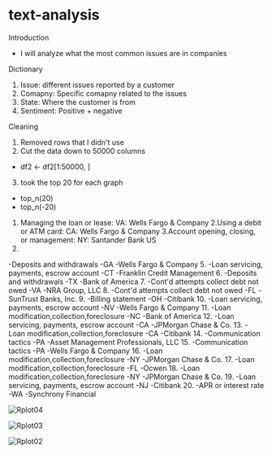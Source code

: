 # text-analysis
Introduction
- I will analyze what the most common issues are in companies


Dictionary 
1. Issue: different issues reported by a customer
2. Comapny: Specific comapny related to the issues 
3. State: Where the customer is from 
4. Sentiment: Positive + negative

Cleaning
1. Removed rows that I didn't use
2. Cut the data down to 50000 columns
- df2 <- df2[1:50000, ]
3. took the top 20 for each graph
- top_n(20)
- top_n(-20)

1. Managing the loan or lease: VA: Wells Fargo & Company
2.Using a debit or ATM card: CA: Wells Fargo & Company
3.Account opening, closing, or management: NY: Santander Bank US
4.
-Deposits and withdrawals
-GA
-Wells Fargo & Company
5.
-Loan servicing, payments, escrow account
-CT
-Franklin Credit Management
6.
-Deposits and withdrawals
-TX
-Bank of America
7.
-Cont'd attempts collect debt not owed
-VA
-NRA Group, LLC
8.
-Cont'd attempts collect debt not owed
-FL
-SunTrust Banks, Inc.
9.
-Billing statement
-OH
-Citibank
10.
-Loan servicing, payments, escrow account
-NV
-Wells Fargo & Company
11.
-Loan modification,collection,foreclosure
-NC
-Bank of America
12.
-Loan servicing, payments, escrow account
-CA
-JPMorgan Chase & Co.
13.
-Loan modification,collection,foreclosure
-CA
-Citibank
14.
-Communication tactics
-PA
-Asset Management Professionals, LLC
15.
-Communication tactics
-PA
-Wells Fargo & Company
16.
-Loan modification,collection,foreclosure
-NY
-JPMorgan Chase & Co.
17.
-Loan modification,collection,foreclosure
-FL
-Ocwen
18.
-Loan modification,collection,foreclosure
-NY
-JPMorgan Chase & Co.
19.
-Loan servicing, payments, escrow account
-NJ
-Citibank
20.
-APR or interest rate
-WA
-Synchrony Financial


![Rplot04](https://user-images.githubusercontent.com/113206712/222854806-aa75652d-9789-483d-9345-2eb3ea3a76dd.png)


![Rplot03](https://user-images.githubusercontent.com/113206712/222854581-f06da9ae-8d48-470f-ac38-f7be090b20d3.png)


![Rplot02](https://user-images.githubusercontent.com/113206712/222854573-6e0dcdf6-8756-4be6-8896-ddf6b097b24f.png)



